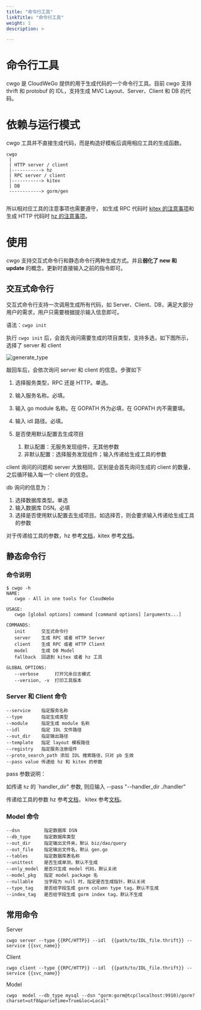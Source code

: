 ```yaml
---
title: "命令行工具"
linkTitle: "命令行工具"
weight: 1
description: >

---
```


# 命令行工具
cwgo 是 CloudWeGo 提供的用于生成代码的一个命令行工具。目前 cwgo 支持 thrift 和 protobuf 的 IDL，支持生成 MVC Layout、Server、Client 和 DB 的代码。

# 依赖与运行模式

cwgo 工具并不直接生成代码，而是构造好模板后调用相应工具的生成函数。

```
cwgo 
 |
 | HTTP server / client
 |-----------> hz
 | RPC server / client
 |-----------> kitex
 | DB
 ------------> gorm/gen
 
```

所以相对应工具的注意事项也需要遵守， 如生成 RPC 代码时 [kitex 的注意事项](https://www.cloudwego.io/zh/docs/kitex/tutorials/code-gen/code_generation/#%E4%BD%BF%E7%94%A8-protobuf-idl-%E7%9A%84%E6%B3%A8%E6%84%8F%E4%BA%8B%E9%A1%B9)和生成 HTTP 代码时 [hz 的注意事项](https://www.cloudwego.io/zh/docs/hertz/tutorials/toolkit/toolkit/#%E6%B3%A8%E6%84%8F%E4%BA%8B%E9%A1%B9)。

# 使用

cwgo 支持交互式命令行和静态命令行两种生成方式。并且**弱化了 new 和 update** 的概念，更新时直接输入之前的指令即可。

## 交互式命令行

交互式命令行支持一次调用生成所有代码，如 Server、Client、DB，满足大部分用户的需求，用户只需要根据提示输入信息即可。

语法：`cwgo init`

执行 `cwgo init` 后，会首先询问需要生成的项目类型，支持多选，如下图所示，选择了 server 和 client

![generate_type](/img/docs/cwgo_generate_type.png)

敲回车后，会依次询问 server 和 client 的信息。步骤如下

1.  选择服务类型，RPC 还是 HTTP。单选。

1.  输入服务名称。必填。

1.  输入 go module 名称。在 GOPATH 外为必填，在 GOPATH 内不需要填。

1.  输入 idl 路径。必填。

1.  是否使用默认配置去生成项目

    1.  默认配置：无服务发现组件，无其他参数
    1.  非默认配置：选择服务发现组件；输入传递给生成工具的参数

client 询问的问题和 server 大致相同，区别是会首先询问生成的 client 的数量，之后循环输入每一个 client 的信息。

db 询问的信息为：

1.  选择数据库类型。单选
1.  输入数据库 DSN。必填
1.  选择是否使用默认配置去生成项目。如选择否，则会要求输入传递给生成工具的参数

对于传递给工具的参数，hz 参考[文档](https://www.cloudwego.io/docs/hertz/tutorials/toolkit/toolkit/#command-line-parameter-description)，kitex 参考[文档](https://www.cloudwego.io/docs/kitex/tutorials/code-gen/code_generation/)。

## 静态命令行

### 命令说明

```
$ cwgo -h
NAME:
   cwgo - All in one tools for CloudWeGo

USAGE:
   cwgo [global options] command [command options] [arguments...]

COMMANDS:
   init      交互式命令行
   server    生成 RPC 或者 HTTP Server
   client    生成 RPC 或者 HTTP Client
   model     生成 DB Model
   fallback  回退到 kitex 或者 hz 工具

GLOBAL OPTIONS:
   --verbose      打开冗余日志模式
   --version, -v  打印工具版本
```

### Server 和 Client 命令

```
--service    指定服务名称
--type       指定生成类型
--module     指定生成 module 名称
--idl        指定 IDL 文件路径
--out_dir    指定输出路径
--template   指定 layout 模板路径
--registry   指定服务注册组件
--proto_search_path 添加 IDL 搜索路径，只对 pb 生效
--pass value 传递给 hz 和 kitex 的参数
```

pass 参数说明：

如传递 `hz` 的 `handler_dir" 参数, 则应输入 --pass "--handler_dir ./handler"


传递给工具的参数
hz 参考[文档](https://www.cloudwego.io/docs/hertz/tutorials/toolkit/toolkit/#command-line-parameter-description)，
kitex 参考[文档](https://www.cloudwego.io/docs/kitex/tutorials/code-gen/code_generation/)。

### Model 命令

```
--dsn         指定数据库 DSN
--db_type     指定数据库类型
--out_dir     指定输出文件夹，默认 biz/dao/query
--out_file    指定输出文件名，默认 gen.go
--tables      指定数据库表名称
--unittest    是否生成单测，默认不生成
--only_model  是否只生成 model 代码，默认关闭
--model_pkg   指定 model package 名
--nullable    当字段为 null 时，指定是否生成指针，默认关闭
--type_tag    是否给字段生成 gorm column type tag，默认不生成  
--index_tag   是否给字段生成 gorm index tag，默认不生成          
```

## 常用命令

Server

```
cwgo server --type {{RPC/HTTP}} --idl  {{path/to/IDL_file.thrift}} --service {{svc_name}}
```

Client

```
cwgo client --type {{RPC/HTTP}} --idl  {{path/to/IDL_file.thrift}} --service {{svc_name}}
```

Model

```
cwgo  model --db_type mysql --dsn "gorm:gorm@tcp(localhost:9910)/gorm?charset=utf8&parseTime=True&loc=Local"
```
